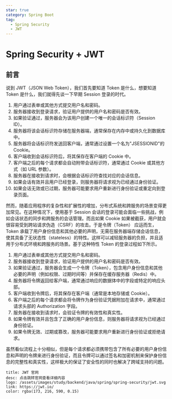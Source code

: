 ```yaml
---
star: true
category: Spring Boot
tag: 
  - Spring Security
  - JWT
---
```


# Spring Security + JWT
## 前言
说到 JWT（JSON Web Token），我们首先要知道 Token 是什么，想要知道 Token 是什么，我们就得先谈一下早期 Session 登录的时代。

1. 用户通过表单或其他方式提交用户名和密码。
2. 服务器接收到登录请求，验证用户提供的用户名和密码是否有效。
3. 如果验证通过，服务器会为该用户创建一个唯一的会话标识符（Session ID）。
4. 服务器将该会话标识符存储在服务器端，通常保存在内存中或持久化到数据库中。
5. 服务器将会话标识符发送回客户端，通常通过设置一个名为"JSESSIONID"的 Cookie。
6. 客户端收到会话标识符后，将其保存在客户端的 Cookie 中。
7. 客户端之后的每个请求都会自动附带会话标识符，通常通过 Cookie 或其他方式（如 URL 参数）。
8. 服务器在接收到请求时，会根据会话标识符查找对应的会话信息。
9. 如果会话有效并且用户已经登录，则服务器将请求视为已经通过身份验证。
10. 如果会话无效或已过期，服务器可能要求用户重新进行身份验证或重定向到登录页面。

然而，随着应用程序的复杂性和扩展性的增加，分布式系统和跨服务的场景变得更加常见。在这种情况下，使用基于 Session 会话的登录可能会面临一些挑战，例如会话状态的同步和跨服务的会话管理。而且如果 Cookie 如果被截获，用户就会很容易受到跨站请求伪造（CSRF）的攻击。于是令牌（Token） 应运而生，Token 承载了用户身份信息和其他必要的声明，无需在服务器端存储会话信息，使其具备了无状态性（stateless）的特性。这样可以减轻服务器的负担，并且适用于分布式环境和跨服务的场景。基于这种特性 Token 的登录过程如下所示。

1. 用户通过表单或其他方式提交用户名和密码。
2. 服务器接收到登录请求，验证用户提供的用户名和密码是否有效。
3. 如果验证通过，服务器会生成一个令牌（Token），包含用户身份信息和其他必要的声明（例如权限、过期时间等）并保存在缓存服务器（Redis）中。
4. 服务器将令牌返回给客户端，通常通过响应的数据体中的字段或特定的响应头部。
5. 客户端收到令牌后，将其保存在客户端（通常是本地存储或 Cookie）。
6. 客户端之后的每个请求都会将令牌作为身份验证凭据附加在请求中，通常通过请求头部的 Authorization 字段。
7. 服务器在接收到请求时，会验证令牌的有效性和真实性。
8. 如果令牌有效并且包含了正确的用户身份信息，则服务器将请求视为已经通过身份验证。
9. 如果令牌无效、过期或篡改，服务器可能要求用户重新进行身份验证或拒绝请求。

虽然看似流程上十分相似，但是每个请求都必须携带包含了所有必要的用户身份信息和声明的令牌来进行身份验证，而且令牌可以通过签名和加密机制来保护身份信息的完整性和真实性，这样极大的保证了安全性的同时也解决了跨域支持的问题。


```card
title: JWT 官网
desc: 点击跳转官网查看详细内容
logo: /assets/images/study/backend/java/spring/spring-security/jwt.svg
link: https://jwt.io/
color: rgba(173, 216, 590, 0.15)
```
